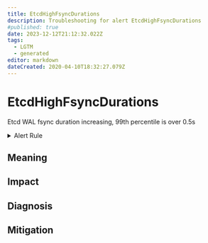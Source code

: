 ```yaml
---
title: EtcdHighFsyncDurations
description: Troubleshooting for alert EtcdHighFsyncDurations
#published: true
date: 2023-12-12T21:12:32.022Z
tags: 
  - LGTM
  - generated
editor: markdown
dateCreated: 2020-04-10T18:32:27.079Z
---
```


# EtcdHighFsyncDurations

Etcd WAL fsync duration increasing, 99th percentile is over 0.5s

<details>
  <summary>Alert Rule</summary>

{{% rule "etcd/etcd-internal.yml" "EtcdHighFsyncDurations" %}}

{{% comment %}}

```yaml
alert: EtcdHighFsyncDurations
expr: histogram_quantile(0.99, rate(etcd_disk_wal_fsync_duration_seconds_bucket[1m])) > 0.5
for: 2m
labels:
    severity: warning
annotations:
    summary: Etcd high fsync durations (instance {{ $labels.instance }})
    description: |-
        Etcd WAL fsync duration increasing, 99th percentile is over 0.5s
          VALUE = {{ $value }}
          LABELS = {{ $labels }}
    runbook: https://github.com/srerun/prometheus-alerts/blob/main/content/runbooks/etcd-internal/EtcdHighFsyncDurations.md

```

{{% /comment %}}

</details>


## Meaning
[//]: # "Short paragraph that explains what the alert means"


## Impact
[//]: # "What could / will happen if the alert is not addressed"



## Diagnosis
[//]: # "Steps to take to identify the cause of the problem"



## Mitigation
[//]: # "The steps necessary to resolve the alert"
